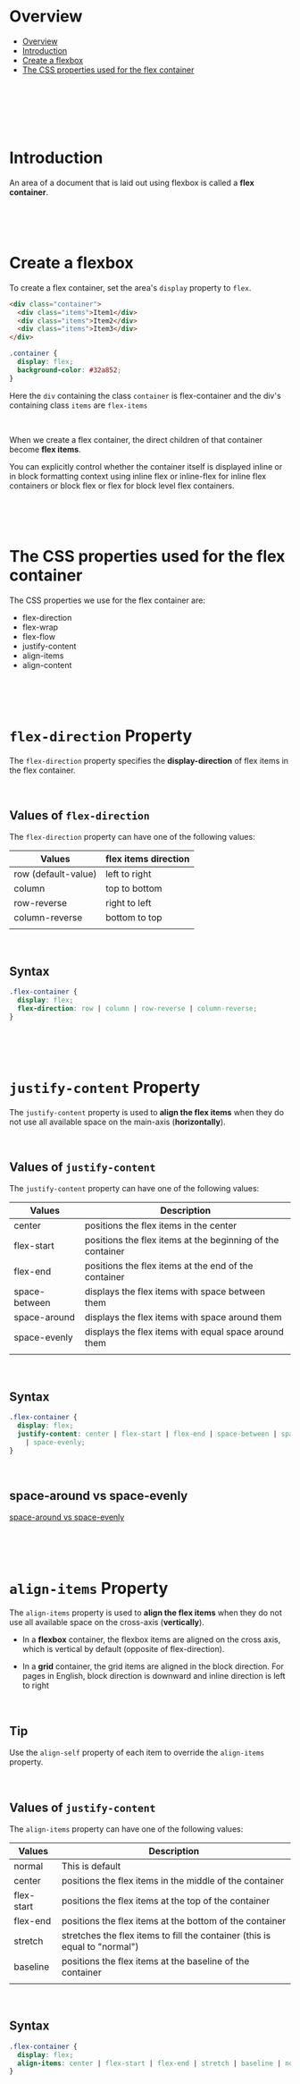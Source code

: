 # Overview

- [Overview](#overview)
- [Introduction](#introduction)
- [Create a flexbox](#create-a-flexbox)
- [The CSS properties used for the flex container](#the-css-properties-used-for-the-flex-container)

&nbsp;

&nbsp;

&nbsp;

# Introduction

An area of a document that is laid out using flexbox is called a **flex container**.

&nbsp;

&nbsp;

# Create a flexbox

To create a flex container, set the area's `display` property to `flex`.

```html
<div class="container">
  <div class="items">Item1</div>
  <div class="items">Item2</div>
  <div class="items">Item3</div>
</div>
```

```css
.container {
  display: flex;
  background-color: #32a852;
}
```

Here the `div` containing the class `container` is flex-container and the div's containing class `items` are `flex-items`

&nbsp;

When we create a flex container, the direct children of that container become **flex items**.

You can explicitly control whether the container itself is displayed inline or in block formatting context using inline flex or inline-flex for inline flex containers or block flex or flex for block level flex containers.

&nbsp;

&nbsp;

# The CSS properties used for the flex container

The CSS properties we use for the flex container are:

- flex-direction
- flex-wrap
- flex-flow
- justify-content
- align-items
- align-content

&nbsp;

&nbsp;

# `flex-direction` Property

The `flex-direction` property specifies the **display-direction** of flex items in the flex container.

&nbsp;

## Values of `flex-direction`

The `flex-direction` property can have one of the following values:

| Values              | flex items direction |
| ------------------- | -------------------- |
| row (default-value) | left to right        |
| column              | top to bottom        |
| row-reverse         | right to left        |
| column-reverse      | bottom to top        |
|                     |                      |

&nbsp;

## Syntax

```css
.flex-container {
  display: flex;
  flex-direction: row | column | row-reverse | column-reverse;
}
```

&nbsp;

&nbsp;

# `justify-content` Property

The `justify-content` property is used to **align the flex items** when they do not use all available space on the main-axis (**horizontally**).

&nbsp;

## Values of `justify-content`

The `justify-content` property can have one of the following values:

| Values        | Description                                                |
| ------------- | ---------------------------------------------------------- |
| center        | positions the flex items in the center                     |
| flex-start    | positions the flex items at the beginning of the container |
| flex-end      | positions the flex items at the end of the container       |
| space-between | displays the flex items with space between them            |
| space-around  | displays the flex items with space around them             |
| space-evenly  | displays the flex items with equal space around them       |
|               |                                                            |

&nbsp;

## Syntax

```css
.flex-container {
  display: flex;
  justify-content: center | flex-start | flex-end | space-between | space-around
    | space-evenly;
}
```

&nbsp;

## space-around vs space-evenly

[space-around vs space-evenly](https://www.samanthaming.com/flexbox30/14-space-around-vs-space-evenly/)

&nbsp;

&nbsp;

# `align-items` Property

The `align-items` property is used to **align the flex items** when they do not use all available space on the cross-axis (**vertically**).

- In a **flexbox** container, the flexbox items are aligned on the cross axis, which is vertical by default (opposite of flex-direction).

- In a **grid** container, the grid items are aligned in the block direction. For pages in English, block direction is downward and inline direction is left to right

&nbsp;

## Tip

Use the `align-self` property of each item to override the `align-items` property.

&nbsp;

## Values of `justify-content`

The `align-items` property can have one of the following values:

| Values     | Description                                                                |
| ---------- | -------------------------------------------------------------------------- |
| normal     | This is default                                                            |
| center     | positions the flex items in the middle of the container                    |
| flex-start | positions the flex items at the top of the container                       |
| flex-end   | positions the flex items at the bottom of the container                    |
| stretch    | stretches the flex items to fill the container (this is equal to "normal") |
| baseline   | positions the flex items at the baseline of the container                  |
|            |                                                                            |

&nbsp;

## Syntax

```css
.flex-container {
  display: flex;
  align-items: center | flex-start | flex-end | stretch | baseline | normal;
}
```

&nbsp;

&nbsp;

&nbsp;

&nbsp;
